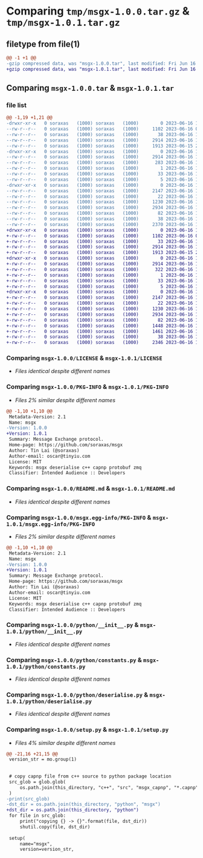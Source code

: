 # Comparing `tmp/msgx-1.0.0.tar.gz` & `tmp/msgx-1.0.1.tar.gz`

## filetype from file(1)

```diff
@@ -1 +1 @@
-gzip compressed data, was "msgx-1.0.0.tar", last modified: Fri Jun 16 12:02:03 2023, max compression
+gzip compressed data, was "msgx-1.0.1.tar", last modified: Fri Jun 16 15:20:00 2023, max compression
```

## Comparing `msgx-1.0.0.tar` & `msgx-1.0.1.tar`

### file list

```diff
@@ -1,19 +1,21 @@
-drwxr-xr-x   0 soraxas   (1000) soraxas   (1000)        0 2023-06-16 12:02:03.630560 msgx-1.0.0/
--rw-r--r--   0 soraxas   (1000) soraxas   (1000)     1102 2023-06-16 00:01:15.000000 msgx-1.0.0/LICENSE
--rw-r--r--   0 soraxas   (1000) soraxas   (1000)       38 2023-06-16 11:49:08.000000 msgx-1.0.0/MANIFEST.in
--rw-r--r--   0 soraxas   (1000) soraxas   (1000)     2914 2023-06-16 12:02:03.630560 msgx-1.0.0/PKG-INFO
--rw-r--r--   0 soraxas   (1000) soraxas   (1000)     1913 2023-06-15 23:50:27.000000 msgx-1.0.0/README.md
-drwxr-xr-x   0 soraxas   (1000) soraxas   (1000)        0 2023-06-16 12:02:03.627227 msgx-1.0.0/msgx.egg-info/
--rw-r--r--   0 soraxas   (1000) soraxas   (1000)     2914 2023-06-16 12:02:03.000000 msgx-1.0.0/msgx.egg-info/PKG-INFO
--rw-r--r--   0 soraxas   (1000) soraxas   (1000)      283 2023-06-16 12:02:03.000000 msgx-1.0.0/msgx.egg-info/SOURCES.txt
--rw-r--r--   0 soraxas   (1000) soraxas   (1000)        1 2023-06-16 12:02:03.000000 msgx-1.0.0/msgx.egg-info/dependency_links.txt
--rw-r--r--   0 soraxas   (1000) soraxas   (1000)       33 2023-06-16 12:02:03.000000 msgx-1.0.0/msgx.egg-info/requires.txt
--rw-r--r--   0 soraxas   (1000) soraxas   (1000)        5 2023-06-16 12:02:03.000000 msgx-1.0.0/msgx.egg-info/top_level.txt
-drwxr-xr-x   0 soraxas   (1000) soraxas   (1000)        0 2023-06-16 12:02:03.630560 msgx-1.0.0/python/
--rw-r--r--   0 soraxas   (1000) soraxas   (1000)     2147 2023-06-16 11:43:26.000000 msgx-1.0.0/python/__init__.py
--rw-r--r--   0 soraxas   (1000) soraxas   (1000)       22 2023-06-16 11:41:03.000000 msgx-1.0.0/python/_version.py
--rw-r--r--   0 soraxas   (1000) soraxas   (1000)     1230 2023-06-16 11:41:03.000000 msgx-1.0.0/python/constants.py
--rw-r--r--   0 soraxas   (1000) soraxas   (1000)     2934 2023-06-16 11:41:03.000000 msgx-1.0.0/python/deserialise.py
--rw-r--r--   0 soraxas   (1000) soraxas   (1000)       82 2023-06-16 11:43:26.000000 msgx-1.0.0/python/msg_definitions.py
--rw-r--r--   0 soraxas   (1000) soraxas   (1000)       38 2023-06-16 12:02:03.630560 msgx-1.0.0/setup.cfg
--rw-r--r--   0 soraxas   (1000) soraxas   (1000)     2370 2023-06-16 11:46:41.000000 msgx-1.0.0/setup.py
+drwxr-xr-x   0 soraxas   (1000) soraxas   (1000)        0 2023-06-16 15:20:00.667143 msgx-1.0.1/
+-rw-r--r--   0 soraxas   (1000) soraxas   (1000)     1102 2023-06-16 00:01:15.000000 msgx-1.0.1/LICENSE
+-rw-r--r--   0 soraxas   (1000) soraxas   (1000)       33 2023-06-16 15:14:53.000000 msgx-1.0.1/MANIFEST.in
+-rw-r--r--   0 soraxas   (1000) soraxas   (1000)     2914 2023-06-16 15:20:00.663810 msgx-1.0.1/PKG-INFO
+-rw-r--r--   0 soraxas   (1000) soraxas   (1000)     1913 2023-06-15 23:50:27.000000 msgx-1.0.1/README.md
+drwxr-xr-x   0 soraxas   (1000) soraxas   (1000)        0 2023-06-16 15:20:00.663810 msgx-1.0.1/msgx.egg-info/
+-rw-r--r--   0 soraxas   (1000) soraxas   (1000)     2914 2023-06-16 15:20:00.000000 msgx-1.0.1/msgx.egg-info/PKG-INFO
+-rw-r--r--   0 soraxas   (1000) soraxas   (1000)      322 2023-06-16 15:20:00.000000 msgx-1.0.1/msgx.egg-info/SOURCES.txt
+-rw-r--r--   0 soraxas   (1000) soraxas   (1000)        1 2023-06-16 15:20:00.000000 msgx-1.0.1/msgx.egg-info/dependency_links.txt
+-rw-r--r--   0 soraxas   (1000) soraxas   (1000)       33 2023-06-16 15:20:00.000000 msgx-1.0.1/msgx.egg-info/requires.txt
+-rw-r--r--   0 soraxas   (1000) soraxas   (1000)        5 2023-06-16 15:20:00.000000 msgx-1.0.1/msgx.egg-info/top_level.txt
+drwxr-xr-x   0 soraxas   (1000) soraxas   (1000)        0 2023-06-16 15:20:00.663810 msgx-1.0.1/python/
+-rw-r--r--   0 soraxas   (1000) soraxas   (1000)     2147 2023-06-16 11:43:26.000000 msgx-1.0.1/python/__init__.py
+-rw-r--r--   0 soraxas   (1000) soraxas   (1000)       22 2023-06-16 15:19:48.000000 msgx-1.0.1/python/_version.py
+-rw-r--r--   0 soraxas   (1000) soraxas   (1000)     1230 2023-06-16 11:41:03.000000 msgx-1.0.1/python/constants.py
+-rw-r--r--   0 soraxas   (1000) soraxas   (1000)     2934 2023-06-16 11:41:03.000000 msgx-1.0.1/python/deserialise.py
+-rw-r--r--   0 soraxas   (1000) soraxas   (1000)       82 2023-06-16 11:43:26.000000 msgx-1.0.1/python/msg_definitions.py
+-rw-r--r--   0 soraxas   (1000) soraxas   (1000)     1448 2023-06-16 15:20:00.000000 msgx-1.0.1/python/msgx.capnp
+-rw-r--r--   0 soraxas   (1000) soraxas   (1000)     1461 2023-06-16 15:20:00.000000 msgx-1.0.1/python/ndarray.capnp
+-rw-r--r--   0 soraxas   (1000) soraxas   (1000)       38 2023-06-16 15:20:00.667143 msgx-1.0.1/setup.cfg
+-rw-r--r--   0 soraxas   (1000) soraxas   (1000)     2346 2023-06-16 15:17:59.000000 msgx-1.0.1/setup.py
```

### Comparing `msgx-1.0.0/LICENSE` & `msgx-1.0.1/LICENSE`

 * *Files identical despite different names*

### Comparing `msgx-1.0.0/PKG-INFO` & `msgx-1.0.1/PKG-INFO`

 * *Files 2% similar despite different names*

```diff
@@ -1,10 +1,10 @@
 Metadata-Version: 2.1
 Name: msgx
-Version: 1.0.0
+Version: 1.0.1
 Summary: Message Exchange protocol.
 Home-page: https://github.com/soraxas/msgx
 Author: Tin Lai (@soraxas)
 Author-email: oscar@tinyiu.com
 License: MIT
 Keywords: msgx deserialise c++ capnp protobuf zmq
 Classifier: Intended Audience :: Developers
```

### Comparing `msgx-1.0.0/README.md` & `msgx-1.0.1/README.md`

 * *Files identical despite different names*

### Comparing `msgx-1.0.0/msgx.egg-info/PKG-INFO` & `msgx-1.0.1/msgx.egg-info/PKG-INFO`

 * *Files 2% similar despite different names*

```diff
@@ -1,10 +1,10 @@
 Metadata-Version: 2.1
 Name: msgx
-Version: 1.0.0
+Version: 1.0.1
 Summary: Message Exchange protocol.
 Home-page: https://github.com/soraxas/msgx
 Author: Tin Lai (@soraxas)
 Author-email: oscar@tinyiu.com
 License: MIT
 Keywords: msgx deserialise c++ capnp protobuf zmq
 Classifier: Intended Audience :: Developers
```

### Comparing `msgx-1.0.0/python/__init__.py` & `msgx-1.0.1/python/__init__.py`

 * *Files identical despite different names*

### Comparing `msgx-1.0.0/python/constants.py` & `msgx-1.0.1/python/constants.py`

 * *Files identical despite different names*

### Comparing `msgx-1.0.0/python/deserialise.py` & `msgx-1.0.1/python/deserialise.py`

 * *Files identical despite different names*

### Comparing `msgx-1.0.0/setup.py` & `msgx-1.0.1/setup.py`

 * *Files 4% similar despite different names*

```diff
@@ -21,16 +21,15 @@
 version_str = mo.group(1)
 
 
 # copy capnp file from c++ source to python package location
 src_glob = glob.glob(
     os.path.join(this_directory, "c++", "src", "msgx_capnp", "*.capnp")
 )
-print(src_glob)
-dst_dir = os.path.join(this_directory, "python", "msgx")
+dst_dir = os.path.join(this_directory, "python")
 for file in src_glob:
     print("copying {} -> {}".format(file, dst_dir))
     shutil.copy(file, dst_dir)
 
 setup(
     name="msgx",
     version=version_str,
```

